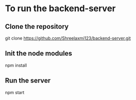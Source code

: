 # To run the backend-server

## Clone the repository

git clone https://github.com/Shreelaxmi123/backend-server.git


## Init the node modules

npm install


## Run the server 

npm start